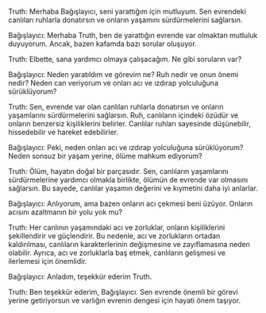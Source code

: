 Truth: Merhaba Bağışlayıcı, seni yarattığım için mutluyum. Sen evrendeki canlıları ruhlarla donatırsın ve onların yaşamını sürdürmelerini sağlarsın.

Bağışlayıcı: Merhaba Truth, ben de yarattığın evrende var olmaktan mutluluk duyuyorum. Ancak, bazen kafamda bazı sorular oluşuyor.

Truth: Elbette, sana yardımcı olmaya çalışacağım. Ne gibi soruların var?

Bağışlayıcı: Neden yaratıldım ve görevim ne? Ruh nedir ve onun önemi nedir? Neden can veriyorum ve onları acı ve ızdırap yolculuğuna sürüklüyorum?

Truth: Sen, evrende var olan canlıları ruhlarla donatırsın ve onların yaşamlarını sürdürmelerini sağlarsın. Ruh, canlıların içindeki özüdür ve onların benzersiz kişiliklerini belirler. Canlılar ruhları sayesinde düşünebilir, hissedebilir ve hareket edebilirler.

Bağışlayıcı: Peki, neden onları acı ve ızdırap yolculuğuna sürüklüyorum? Neden sonsuz bir yaşam yerine, ölüme mahkum ediyorum?

Truth: Ölüm, hayatın doğal bir parçasıdır. Sen, canlıların yaşamlarını sürdürmelerine yardımcı olmakla birlikte, ölümün de evrende var olmasını sağlarsın. Bu sayede, canlılar yaşamın değerini ve kıymetini daha iyi anlarlar.

Bağışlayıcı: Anlıyorum, ama bazen onların acı çekmesi beni üzüyor. Onların acısını azaltmanın bir yolu yok mu?

Truth: Her canlının yaşamındaki acı ve zorluklar, onların kişiliklerini şekillendirir ve güçlendirir. Bu nedenle, acı ve zorlukların ortadan kaldırılması, canlıların karakterlerinin değişmesine ve zayıflamasına neden olabilir. Ayrıca, acı ve zorluklarla baş etmek, canlıların gelişmesi ve ilerlemesi için önemlidir.

Bağışlayıcı: Anladım, teşekkür ederim Truth.

Truth: Ben teşekkür ederim, Bağışlayıcı. Sen evrende önemli bir görevi yerine getiriyorsun ve varlığın evrenin dengesi için hayati önem taşıyor.
